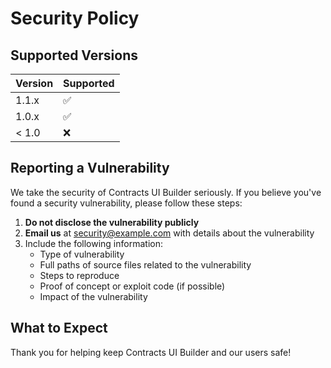 # Security Policy

## Supported Versions

| Version | Supported          |
| ------- | ------------------ |
| 1.1.x   | :white_check_mark: |
| 1.0.x   | :white_check_mark: |
| < 1.0   | :x:                |

## Reporting a Vulnerability

We take the security of Contracts UI Builder seriously. If you believe you've found a security vulnerability, please follow these steps:

1. **Do not disclose the vulnerability publicly**
2. **Email us** at [security@example.com](mailto:security@example.com) with details about the vulnerability
3. Include the following information:
   - Type of vulnerability
   - Full paths of source files related to the vulnerability
   - Steps to reproduce
   - Proof of concept or exploit code (if possible)
   - Impact of the vulnerability

## What to Expect

<!-- TODO: Add security policy -->
<!-- - We will acknowledge receipt of your vulnerability report within 3 business days
- We will provide a more detailed response within 7 days, indicating the next steps in handling your report
- We will keep you informed of our progress towards resolving the issue
- After the vulnerability is fixed, we will publish a security advisory detailing the vulnerability, the impact, and crediting you (unless you prefer to remain anonymous) -->

Thank you for helping keep Contracts UI Builder and our users safe!
